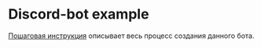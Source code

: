 # Discord-bot example

[Пошаговая инструкция](stepbystep) описывает весь процесс создания данного бота.